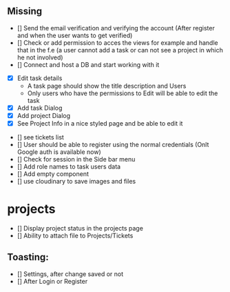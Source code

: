 
## Missing

- [] Send the email verification and verifying the account (After register and when the user wants to get verified)
- [] Check or add permission to acces the views for example and handle that in the f.e (a user cannot add a task or can not see a project in which he not involved)
- [] Connect and host a DB and start working with it
- [x] Edit task details
    * A task page should show the title description and Users
    * Only users who have the permissions to Edit will be able to edit the task
- [x] Add task Dialog
- [x] Add project Dialog
- [x] See Project Info in a nice styled page and be able to edit it
- [] see tickets list
- [] User should be able to register using the normal credentials (Onlt Google auth is available now)
- [] Check for session in the Side bar menu
- [] Add role names to task users data 
- [] Add empty component
- [] use cloudinary to save images and files

# projects
- [] Display project status in the projects page
- [] Ability to attach file to Projects/Tickets



## Toasting:
- [] Settings, after change saved or not
- [] After Login or Register


